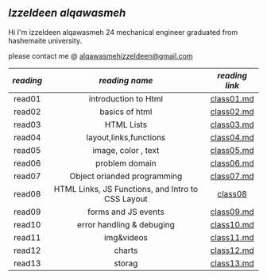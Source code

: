## ***Izzeldeen alqawasmeh***

Hi I'm izzeldeen alqawasmeh 24 mechanical engineer graduated from hashemaite university. 

please contact me @ [alqawasmehizzeldeen@gmail.com](alqawasmehizzeldeen@gmail.com)

|***reading***| ***reading name*** |***reading link*** |
|:---:        |:---:               |:---:              |
|read01       |introduction to Html|[class01.md](https://izzeldeen01.github.io/readingnotes201/class01)|
|read02       |basics of html      |[class02.md](https://izzeldeen01.github.io/readingnotes201/class03)|        
|read03       |HTML Lists          |[class03.md](https://izzeldeen01.github.io/readingnotes201/class03)|
|read04       |layout,links,functions|[class04.md](https://izzeldeen01.github.io/readingnotes201/class04)| 
|read05       |image, color , text |[class05.md](https://izzeldeen01.github.io/readingnotes201/class05)| 
|read06       |problem domain      | [class06.md](https://izzeldeen01.github.io/readingnotes201/read06)|
|read07       | Object orianded programming|[class07.md](https://izzeldeen01.github.io/readingnotes201/class07)|
|read08       | HTML Links, JS Functions, and Intro to CSS Layout| [class08](https://izzeldeen01.github.io/readingnotes201/read08)|
|read09       | forms and JS events      |[class09.md](https://izzeldeen01.github.io/readingnotes201/class09)|
|read10       |error handling & debuging| [class10.md](https://izzeldeen01.github.io/readingnotes201/class10)|
|read11       | img&videos              | [class11.md](https://izzeldeen01.github.io/readingnotes201/class11)|
|read12       | charts                  | [class12.md](https://izzeldeen01.github.io/readingnotes201/class12)|
|read13       | storag                  | [class13.md](https://izzeldeen01.github.io/readingnotes201/class13)|